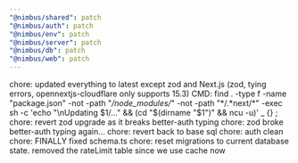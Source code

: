 ```yaml
---
"@nimbus/shared": patch
"@nimbus/auth": patch
"@nimbus/env": patch
"@nimbus/server": patch
"@nimbus/db": patch
"@nimbus/web": patch
---
```


chore: updated everything to latest except zod and Next.js (zod, tying errors, opennextjs-cloudflare only supports 15.3)
CMD: find . -type f -name "package.json" -not -path "_/node_modules/_" -not -path "*/.*next/\*" -exec sh -c 'echo
"\nUpdating $1/..." && (cd "$(dirname "$1")" && ncu -u)' \_ {} \; chore: revert zod upgrade as it breaks better-auth
typing chore: zod broke better-auth typing again... chore: revert back to base sql chore: auth clean chore: FINALLY
fixed schema.ts chore: reset migrations to current database state. removed the rateLimit table since we use cache now
